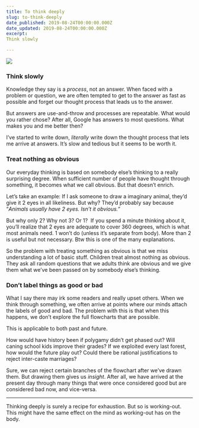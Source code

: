 ```yaml
---
title: To think deeply
slug: to-think-deeply
date_published: 2019-08-24T00:00:00.000Z
date_updated: 2019-08-24T00:00:00.000Z
excerpt: 
Think slowly

---
```


![](__GHOST_URL__/content/images/downloaded_images/To-think-deeply/1-xHMYsyMxnRCOdl6xhknXCw.jpeg)
### Think slowly

Knowledge they say is a *process*, not an answer. When faced with a problem or question, we are often tempted to get to the answer as fast as possible and forget our thought process that leads us to the answer.

But answers are use-and-throw and processes are repeatable. What would you rather chose? After all, Google has answers to most questions. What makes you and me better then?

I’ve started to write down, *literally* write down the thought process that lets me arrive at answers. It’s slow and tedious but it seems to be worth it.

### Treat nothing as obvious

Our everyday thinking is based on somebody else’s thinking to a really surprising degree. When sufficient number of people have thought through something, it becomes what we call obvious. But that doesn’t enrich.

Let’s take an example: If I ask someone to draw a imaginary animal, they’d give it 2 eyes in all likeliness. But why? They’d probably say because “*Animals usually have 2 eyes. Isn’t it obvious.”*

But why only 2? Why not 3? Or 1? 
If you spend a minute thinking about it, you’ll realize that 2 eyes are adequate to cover 360 degrees, which is what most animals need. 1 won’t do (unless it’s separate from body). More than 2 is useful but not necessary. Btw this is one of the many explanations.

So the problem with treating something as obvious is that we miss understanding a lot of basic stuff. Children treat almost nothing as obvious. They ask all random questions that we adults think are obvious and we give them what we’ve been passed on by somebody else’s thinking.

### Don’t label things as good or bad

What I say there may irk some readers and really upset others.
When we think through something, we often arrive at points where our minds attach the labels of good and bad. The problem with this is that when this happens, we don’t explore the full flowcharts that are possible.

This is applicable to both past and future.

How would have history been if polygamy didn’t get phased out?
Will caning school kids improve their grades?
If we exploited every last forest, how would the future play out?
Could there be rational justifications to reject inter-caste marriages?

Sure, we can reject certain branches of the flowchart after we’ve drawn them. But drawing them gives us *insight*. After all, we have arrived at the present day through many things that were once considered good but are considered bad now, and vice-versa.

---

Thinking deeply is surely a recipe for exhaustion. But so is working-out. 
This might have the same effect on the mind as working-out has on the body.
